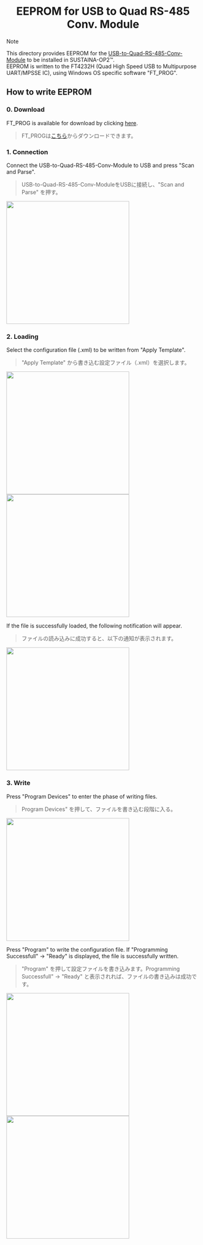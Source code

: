 <h1 align="center">
  EEPROM for USB to Quad RS-485 Conv. Module
</h1>

> [!NOTE]
> This directory provides EEPROM for the [USB-to-Quad-RS-485-Conv-Module](https://github.com/SUSTAINA-OP/SUSTAINA-OP2-Electronics) to be installed in SUSTAINA-OP2&trade;.<br>
> EEPROM is written to the FT4232H (Quad High Speed USB to Multipurpose UART/MPSSE IC), using Windows OS specific software "FT_PROG".

## How to write EEPROM

### 0. Download
FT_PROG is available for download by clicking [here](https://ftdichip.com/wp-content/uploads/2024/06/FT_Prog_v3.12.54.665-Installer.zip).<br>
>FT_PROGは[こちら](https://ftdichip.com/wp-content/uploads/2024/06/FT_Prog_v3.12.54.665-Installer.zip)からダウンロードできます。

### 1. Connection
Connect the USB-to-Quad-RS-485-Conv-Module to USB and press "Scan and Parse".<br>
> USB-to-Quad-RS-485-Conv-ModuleをUSBに接続し、"Scan and Parse" を押す。<br>

<img src="https://github.com/SUSTAINA-OP/SUSTAINA-OP2-Firmware/assets/53966390/96ce1149-3986-4197-860e-82bbe84f72a5" width="320">

### 2. Loading
Select the configuration file (.xml) to be written from "Apply Template".<br>
> "Apply Template" から書き込む設定ファイル（.xml）を選択します。<br>

<img src="https://github.com/SUSTAINA-OP/SUSTAINA-OP2-Firmware/assets/53966390/9104fd29-58db-423c-af17-9357b8405289" width="320">
<img src="https://github.com/SUSTAINA-OP/SUSTAINA-OP2-Firmware/assets/53966390/58f684aa-0dbe-4e08-ade5-3854abab127c" width="320">

If the file is successfully loaded, the following notification will appear.<br>
> ファイルの読み込みに成功すると、以下の通知が表示されます。<br>

<img src="https://github.com/SUSTAINA-OP/SUSTAINA-OP2-Firmware/assets/53966390/21d84b86-34ec-4262-b393-404c68d00d71" width="320">

### 3. Write
Press "Program Devices" to enter the phase of writing files.<br>
> Program Devices" を押して、ファイルを書き込む段階に入る。<br>

<img src="https://github.com/SUSTAINA-OP/SUSTAINA-OP2-Firmware/assets/53966390/0387f058-0896-4429-b17d-79b36227dacd" width="320">

Press "Program" to write the configuration file. If "Programming Successfull" -> "Ready" is displayed, the file is successfully written.<br>
> "Program" を押して設定ファイルを書き込みます。Programming Successfull" -> "Ready" と表示されれば、ファイルの書き込みは成功です。<br>

<img src="https://github.com/SUSTAINA-OP/SUSTAINA-OP2-Firmware/assets/53966390/714ab833-5fd2-4bd1-8405-f4843e39869b" width="320">
<img src="https://github.com/SUSTAINA-OP/SUSTAINA-OP2-Firmware/assets/53966390/ede4dc5f-350e-46f5-8aea-0a4ff9b8b911" width="320">
